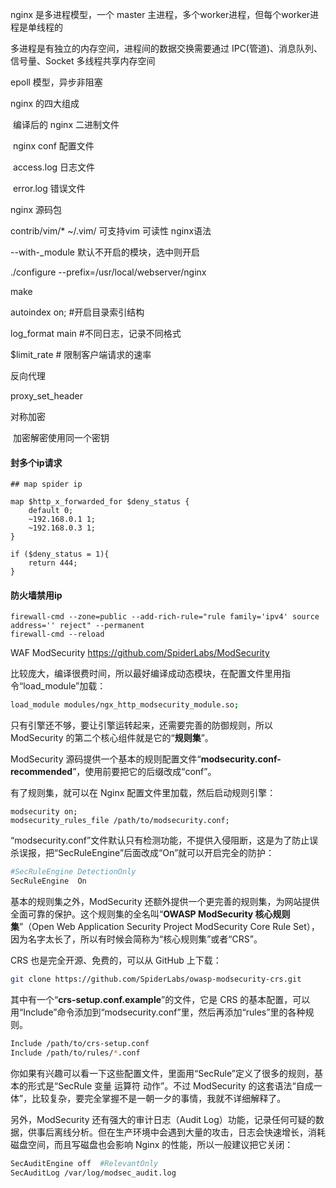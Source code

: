 nginx 是多进程模型，一个 master 主进程，多个worker进程，但每个worker进程是单线程的

多进程是有独立的内存空间，进程间的数据交换需要通过 IPC(管道)、消息队列、信号量、Socket
多线程共享内存空间

epoll 模型，异步非阻塞


nginx 的四大组成

​		编译后的 nginx 二进制文件

​		nginx conf 配置文件

​		access.log 日志文件

​		error.log 错误文件



nginx 源码包

contrib/vim/*  ~/.vim/ 可支持vim 可读性 nginx语法

--with-_module 默认不开启的模块，选中则开启



./configure --prefix=/usr/local/webserver/nginx 

make





autoindex on; #开启目录索引结构

log_format main #不同日志，记录不同格式

$limit_rate  # 限制客户端请求的速率



反向代理

proxy_set_header



对称加密

​		加密解密使用同一个密钥





#### 封多个ip请求

```shell
## map spider ip

map $http_x_forwarded_for $deny_status {
    default 0;
    ~192.168.0.1 1;
    ~192.168.0.3 1;
}

if ($deny_status = 1){
    return 444;
}
```

#### 防火墙禁用ip

```
firewall-cmd --zone=public --add-rich-rule="rule family='ipv4' source address='' reject" --permanent
firewall-cmd --reload
```


WAF
ModSecurity
https://github.com/SpiderLabs/ModSecurity

比较庞大，编译很费时间，所以最好编译成动态模块，在配置文件里用指令“load_module”加载：

```bash
load_module modules/ngx_http_modsecurity_module.so;
```

只有引擎还不够，要让引擎运转起来，还需要完善的防御规则，所以 ModSecurity 的第二个核心组件就是它的“**规则集**”。

ModSecurity 源码提供一个基本的规则配置文件“**modsecurity.conf-recommended**”，使用前要把它的后缀改成“conf”。

有了规则集，就可以在 Nginx 配置文件里加载，然后启动规则引擎：

```vbnet
modsecurity on;
modsecurity_rules_file /path/to/modsecurity.conf;
```

“modsecurity.conf”文件默认只有检测功能，不提供入侵阻断，这是为了防止误杀误报，把“SecRuleEngine”后面改成“On”就可以开启完全的防护：

```bash
#SecRuleEngine DetectionOnly
SecRuleEngine  On
```

基本的规则集之外，ModSecurity 还额外提供一个更完善的规则集，为网站提供全面可靠的保护。这个规则集的全名叫“**OWASP ModSecurity 核心规则集**”（Open Web Application Security Project ModSecurity Core Rule Set），因为名字太长了，所以有时候会简称为“核心规则集”或者“CRS”。

CRS 也是完全开源、免费的，可以从 GitHub 上下载：

```bash
git clone https://github.com/SpiderLabs/owasp-modsecurity-crs.git
```

其中有一个“**crs-setup.conf.example**”的文件，它是 CRS 的基本配置，可以用“Include”命令添加到“modsecurity.conf”里，然后再添加“rules”里的各种规则。

```bash
Include /path/to/crs-setup.conf
Include /path/to/rules/*.conf
```

你如果有兴趣可以看一下这些配置文件，里面用“SecRule”定义了很多的规则，基本的形式是“SecRule 变量 运算符 动作”。不过 ModSecurity 的这套语法“自成一体”，比较复杂，要完全掌握不是一朝一夕的事情，我就不详细解释了。

另外，ModSecurity 还有强大的审计日志（Audit Log）功能，记录任何可疑的数据，供事后离线分析。但在生产环境中会遇到大量的攻击，日志会快速增长，消耗磁盘空间，而且写磁盘也会影响 Nginx 的性能，所以一般建议把它关闭：

```bash
SecAuditEngine off  #RelevantOnly
SecAuditLog /var/log/modsec_audit.log
```
